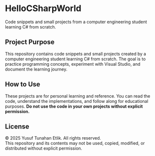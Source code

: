 # HelloCSharpWorld
Code snippets and small projects from a computer engineering student learning C# from scratch.

## Project Purpose
This repository contains code snippets and small projects created by a computer engineering student learning C# from scratch. The goal is to practice programming concepts, experiment with Visual Studio, and document the learning journey.

## How to Use
These projects are for personal learning and reference. You can read the code, understand the implementations, and follow along for educational purposes. **Do not use the code in your own projects without explicit permission.**

## License
© 2025 Yusuf Tunahan Etlik. All rights reserved.  
This repository and its contents may not be used, copied, modified, or distributed without explicit permission.

